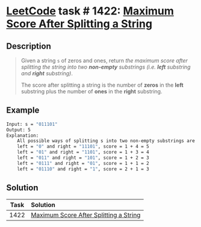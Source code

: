 # [LeetCode][leetcode] task # 1422: [Maximum Score After Splitting a String][task]

Description
-----------

> Given a string `s` of zeros and ones, return _the maximum score after splitting the string
> into two **non-empty** substrings (i.e. **left** substring and **right** substring)_.
> 
> The score after splitting a string is the number of **zeros**
> in the **left** substring plus the number of **ones** in the **right** substring.

Example
-------

```sh
Input: s = "011101"
Output: 5 
Explanation: 
    All possible ways of splitting s into two non-empty substrings are:
    left = "0" and right = "11101", score = 1 + 4 = 5 
    left = "01" and right = "1101", score = 1 + 3 = 4 
    left = "011" and right = "101", score = 1 + 2 = 3 
    left = "0111" and right = "01", score = 1 + 1 = 2 
    left = "01110" and right = "1", score = 2 + 1 = 3
```

Solution
--------

| Task | Solution                                           |
|:----:|:---------------------------------------------------|
| 1422 | [Maximum Score After Splitting a String][solution] |


[leetcode]: <http://leetcode.com/>
[task]: <https://leetcode.com/problems/maximum-score-after-splitting-a-string/>
[solution]: <https://github.com/wellaxis/praxis-leetcode/blob/main/src/main/java/com/witalis/praxis/leetcode/task/h15/p1422/option/Practice.java>
